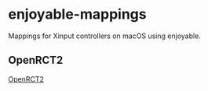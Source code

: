 # enjoyable-mappings

Mappings for Xinput controllers on macOS using enjoyable.

## OpenRCT2

<a href="https://raw.githubusercontent.com/mxskylar/enjoyable-mappings/main/OpenRCT2.enjoyable" download>OpenRCT2</a>
